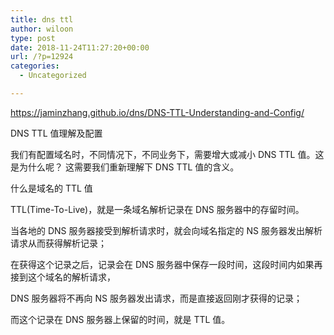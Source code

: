 ```yaml
---
title: dns ttl
author: wiloon
type: post
date: 2018-11-24T11:27:20+00:00
url: /?p=12924
categories:
  - Uncategorized

---
```

https://jaminzhang.github.io/dns/DNS-TTL-Understanding-and-Config/

DNS TTL 值理解及配置

我们有配置域名时，不同情况下，不同业务下，需要增大或减小 DNS TTL 值。这是为什么呢？ 这需要我们重新理解下 DNS TTL 值的含义。

什么是域名的 TTL 值
  
TTL(Time-To-Live)，就是一条域名解析记录在 DNS 服务器中的存留时间。
  
当各地的 DNS 服务器接受到解析请求时，就会向域名指定的 NS 服务器发出解析请求从而获得解析记录；
  
在获得这个记录之后，记录会在 DNS 服务器中保存一段时间，这段时间内如果再接到这个域名的解析请求，
  
DNS 服务器将不再向 NS 服务器发出请求，而是直接返回刚才获得的记录；
  
而这个记录在 DNS 服务器上保留的时间，就是 TTL 值。
